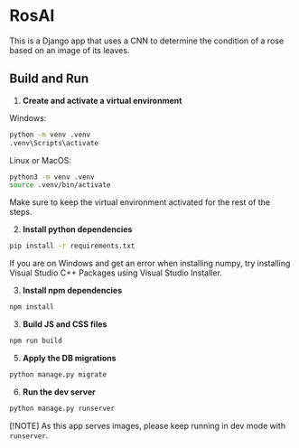 # RosAI

This is a Django app that uses a CNN to determine the condition of a rose based on an image of its leaves.


## Build and Run

1. **Create and activate a virtual environment**

Windows:
```bash
python -m venv .venv
.venv\Scripts\activate
```

Linux or MacOS:
```bash
python3 -m venv .venv
source .venv/bin/activate
```

Make sure to keep the virtual environment activated for the rest of the steps.

2. **Install python dependencies**
   
```bash
pip install -r requirements.txt
```

If you are on Windows and get an error when installing numpy, try installing Visual Studio C++ Packages using Visual Studio Installer.

3. **Install npm dependencies**

```bash
npm install
```

3. **Build JS and CSS files**

```bash
npm run build
```

5. **Apply the DB migrations**

```bash
python manage.py migrate
```

6. **Run the dev server**

```bash
python manage.py runserver
```

[!NOTE]
As this app serves images, please keep running in dev mode with ```runserver```.


